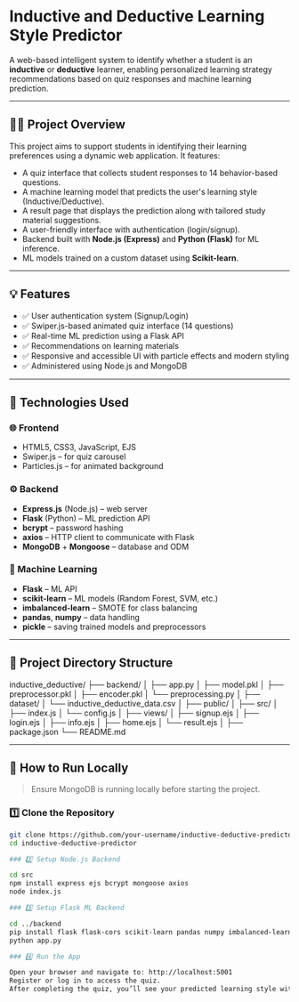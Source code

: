 # Inductive and Deductive Learning Style Predictor

A web-based intelligent system to identify whether a student is an **inductive** or **deductive** learner, enabling personalized learning strategy recommendations based on quiz responses and machine learning prediction.

---

## 👨‍💻 Project Overview

This project aims to support students in identifying their learning preferences using a dynamic web application. It features:

- A quiz interface that collects student responses to 14 behavior-based questions.
- A machine learning model that predicts the user's learning style (Inductive/Deductive).
- A result page that displays the prediction along with tailored study material suggestions.
- A user-friendly interface with authentication (login/signup).
- Backend built with **Node.js (Express)** and **Python (Flask)** for ML inference.
- ML models trained on a custom dataset using **Scikit-learn**.

---

## 💡 Features

- ✅ User authentication system (Signup/Login)
- ✅ Swiper.js-based animated quiz interface (14 questions)
- ✅ Real-time ML prediction using a Flask API
- ✅ Recommendations on learning materials
- ✅ Responsive and accessible UI with particle effects and modern styling
- ✅ Administered using Node.js and MongoDB

---

## 🔧 Technologies Used

### 🌐 Frontend
- HTML5, CSS3, JavaScript, EJS
- Swiper.js – for quiz carousel
- Particles.js – for animated background

### ⚙ Backend
- **Express.js** (Node.js) – web server
- **Flask** (Python) – ML prediction API
- **bcrypt** – password hashing
- **axios** – HTTP client to communicate with Flask
- **MongoDB** + **Mongoose** – database and ODM

### 🤖 Machine Learning
- **Flask** – ML API
- **scikit-learn** – ML models (Random Forest, SVM, etc.)
- **imbalanced-learn** – SMOTE for class balancing
- **pandas**, **numpy** – data handling
- **pickle** – saving trained models and preprocessors

---

## 📁 Project Directory Structure

inductive_deductive/
├── backend/
│ ├── app.py
│ ├── model.pkl
│ ├── preprocessor.pkl
│ ├── encoder.pkl
│ └── preprocessing.py
│
├── dataset/
│ └── inductive_deductive_data.csv
│
├── public/
│
├── src/
│ ├── index.js
│ └── config.js
│
├── views/
│ ├── signup.ejs
│ ├── login.ejs
│ ├── info.ejs
│ ├── home.ejs
│ └── result.ejs
│
├── package.json
└── README.md

---

## 🏁 How to Run Locally

> Ensure MongoDB is running locally before starting the project.

### 1️⃣ Clone the Repository

```bash
git clone https://github.com/your-username/inductive-deductive-predictor.git
cd inductive-deductive-predictor

### 2️⃣ Setup Node.js Backend

cd src
npm install express ejs bcrypt mongoose axios
node index.js

### 3️⃣ Setup Flask ML Backend

cd ../backend
pip install flask flask-cors scikit-learn pandas numpy imbalanced-learn
python app.py

### 4️⃣ Run the App

Open your browser and navigate to: http://localhost:5001
Register or log in to access the quiz.
After completing the quiz, you’ll see your predicted learning style with tailored resources.


